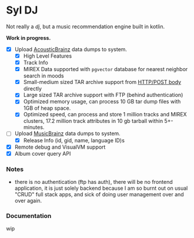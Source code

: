 # Syl DJ

Not really a *dj*, but a music recommendation engine built in kotlin.

**Work in progress.**

- [x] Upload [AcousticBrainz](https://data.metabrainz.org/pub/musicbrainz/acousticbrainz/dumps/acousticbrainz-highlevel-json-20220623/) data dumps to system.
  - [x] High Level Features
  - [x] Track Info 
  - [x] MIREX Data supported with `pgvector` database for nearest neighbor search in moods
  - [x] Small-medium sized TAR archive support from [HTTP/POST body](https://everything.curl.dev/http/post/binary.html) directly
  - [x] Large sized TAR archive support with FTP (behind authentication)
  - [X] Optimized memory usage, can process 10 GB tar dump files with 1GB of heap space.
  - [X] Optimized speed, can process and store 1 million tracks and MIREX clusters, 17.2 million track attributes in 10 gb tarball within 5+- minutes.
- [ ] Upload [MusicBrainz](https://wiki.musicbrainz.org/Main_Page) data dumps to system.
  - [x] Release Info (id, gid, name, language ID)s
- [x] Remote debug and VisualVM support
- [x] Album cover query API

### Notes

- there is no authentication (ftp has auth), there will be no frontend application, it is just solely backend because I am so
burnt out on usual "CRUD" full stack apps, and sick of doing user management over and over again.


### Documentation
wip